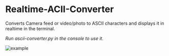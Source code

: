 
# Realtime-ACII-Converter
Converts Camera feed or video/photo to ASCII characters and displays it in realtime in the terminal.

*Run ascii-converter.py in the console to use it.*



![example](https://github.com/satmxd/Realtime-ACII-Converter/assets/122893966/4154a1bc-5be9-4ad1-8208-378e96050dda)
